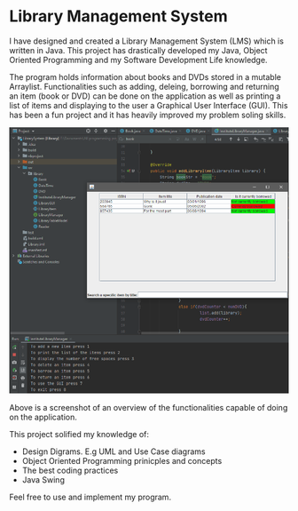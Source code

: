 # Library Management System
I have designed and created a Library Management System (LMS) which is written in Java. This project has drastically developed my Java, Object Oriented Programming and my Software Development Life knowledge. 

The program holds information about books and DVDs stored in a mutable Arraylist. Functionalities such as adding, deleing, borrowing and returning an item (book or DVD) can be done on the application as well as printing a list of items and displaying to the user a Graphical User Interface (GUI). This has been a fun project and it has heavily improved my problem soling skills.

![](bookingSystem.PNG)

Above is a screenshot of an overview of the functionalities capable of doing on the application.

This project solified my knowledge of:

* Design Digrams. E.g UML and Use Case diagrams
* Object Oriented Programming prinicples and concepts
* The best coding practices
* Java Swing

Feel free to use and implement my program.
